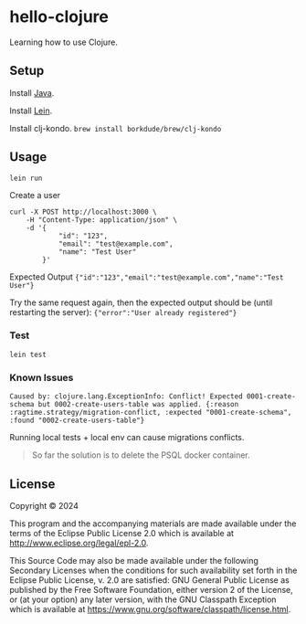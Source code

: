 # hello-clojure
Learning how to use Clojure.

## Setup

Install [Java](https://sdkman.io/install).

Install [Lein](https://leiningen.org/#install).

Install clj-kondo. `brew install borkdude/brew/clj-kondo`

## Usage

`lein run`

Create a user

```curl
curl -X POST http://localhost:3000 \
    -H "Content-Type: application/json" \
    -d '{
            "id": "123",
            "email": "test@example.com",
            "name": "Test User"
        }'
```

Expected Output
`{"id":"123","email":"test@example.com","name":"Test User"}`

Try the same request again, then the expected output should be (until restarting the server):
`{"error":"User already registered"}`

### Test

`lein test`

### Known Issues
```
Caused by: clojure.lang.ExceptionInfo: Conflict! Expected 0001-create-schema but 0002-create-users-table was applied. {:reason :ragtime.strategy/migration-conflict, :expected "0001-create-schema", :found "0002-create-users-table"}
```
Running local tests + local env can cause migrations conflicts.
> So far the solution is to delete the PSQL docker container.

## License

Copyright © 2024

This program and the accompanying materials are made available under the
terms of the Eclipse Public License 2.0 which is available at
http://www.eclipse.org/legal/epl-2.0.

This Source Code may also be made available under the following Secondary
Licenses when the conditions for such availability set forth in the Eclipse
Public License, v. 2.0 are satisfied: GNU General Public License as published by
the Free Software Foundation, either version 2 of the License, or (at your
option) any later version, with the GNU Classpath Exception which is available
at https://www.gnu.org/software/classpath/license.html.
